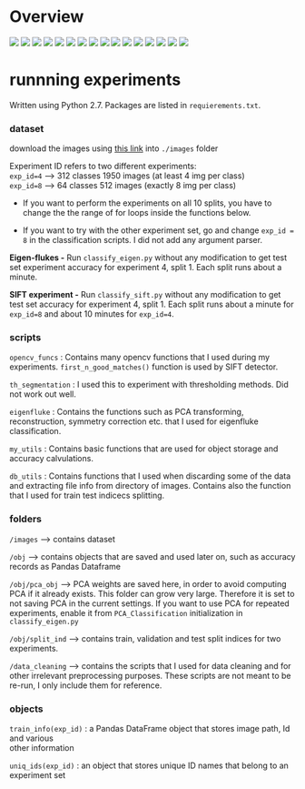
# Overview
![](./figs/0001.jpg)
![](./figs/0002.jpg)
![](./figs/0006.jpg)
![](./figs/0012.jpg)
![](./figs/0013.jpg)
![](./figs/0014.jpg)
![](./figs/0016.jpg)
![](./figs/0017.jpg)
![](./figs/0018.jpg)
![](./figs/0019.jpg)
![](./figs/0024.jpg)
![](./figs/0027.jpg)
![](./figs/0028.jpg)
![](./figs/0029.jpg)
![](./figs/0031.jpg)
![](./figs/0032.jpg)
      
      
# runnning experiments 


Written using Python 2.7. Packages are listed in `requierements.txt`.

### dataset 

download the images using [this link](https://www.dropbox.com/sh/m0n0zkhrcchbdsr/AADidenXD1wxhGZ0WuwM-1u4a?dl=0) into `./images` folder

Experiment ID refers to two different experiments:  
	`exp_id=4` --> 312 classes 1950 images (at least 4 img per class)  
	`exp_id=8` --> 64 classes 512 images (exactly 8 img per class)

*  If you want to perform the experiments on all 10 splits, you have to change the the range
   of for loops inside the functions below. 

*  If you want to try with the other experiment set, go and change `exp_id = 8` in the 
   classification scripts. I did not add any argument parser.


**Eigen-flukes -**	Run `classify_eigen.py` without any modification to get test set experiment accuracy for experiment 4, split 1.	Each split runs about a minute.


**SIFT experiment -** Run `classify_sift.py` without any modification to get test set
			accuracy for experiment 4, split 1.
			Each split runs about a minute for `exp_id=8` and about 10 minutes for `exp_id=4`. 

### scripts 

`opencv_funcs` :	Contains many opencv functions that I used during my experiments.
			`first_n_good_matches()` function is used by SIFT detector.  

`th_segmentation`	:	I used this to experiment with thresholding methods. Did not
			work out well.

`eigenfluke`	:	Contains the functions such as PCA transforming, reconstruction,
			symmetry correction etc. that I used for eigenfluke classification. 

`my_utils`	:	Contains basic functions that are used for object storage and
			accuracy calvulations.

`db_utils`	:	Contains functions that I used when discarding some of the data
			and extracting file info from directory of images. Contains also 
			the function that I used for train test indicecs splitting. 




### folders 

`/images` 	-->	contains dataset

`/obj`		--> 	contains objects that are saved and used later on, such as 
			accuracy records as Pandas Dataframe

`/obj/pca_obj`	-->	PCA weights are saved here, in order to avoid computing PCA 
			if it already exists. This folder can grow very large. Therefore it is 
			set to not saving PCA in the current settings. If you want to use PCA for
			repeated experiments, enable it from `PCA_Classification` initialization in
			`classify_eigen.py`

`/obj/split_ind` 	-->	contains train, validation and test split indices for two experiments.

`/data_cleaning`	-->	contains the scripts that I used for data cleaning and for other
			irrelevant preprocessing purposes. These scripts are not meant to be
			re-run, I only include them for reference.

### objects 

`train_info(exp_id)` :	a Pandas DataFrame object that stores image path, Id and various 				
			other information 

`uniq_ids(exp_id)` :	an object that stores unique ID names that belong to an 
			experiment set	
      
      

